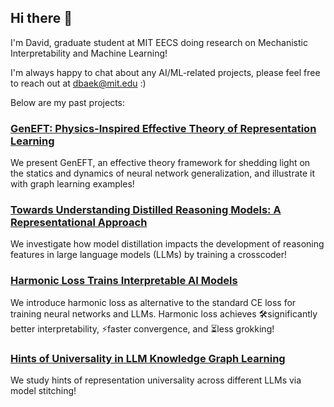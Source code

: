 ## Hi there 👋

I'm David, graduate student at MIT EECS doing research on Mechanistic Interpretability and Machine Learning!

I'm always happy to chat about any AI/ML-related projects, please feel free to reach out at dbaek@mit.edu :)

Below are my past projects:

### [GenEFT: Physics-Inspired Effective Theory of Representation Learning](https://journals.aps.org/pre/abstract/10.1103/PhysRevE.111.035307)

We present GenEFT, an effective theory framework for shedding light on the statics and dynamics of neural network generalization, and illustrate it with graph learning examples!

### [Towards Understanding Distilled Reasoning Models: A Representational Approach](https://arxiv.org/abs/2503.03730)

We investigate how model distillation impacts the development of reasoning features in large language models (LLMs) by training a crosscoder!

### [Harmonic Loss Trains Interpretable AI Models](https://x.com/dbaek__/status/1886781418115862544)

We introduce harmonic loss as alternative to the standard CE loss for training neural networks and LLMs. Harmonic loss achieves 🛠️significantly better interpretability, ⚡faster convergence, and ⏳less grokking!

### [Hints of Universality in LLM Knowledge Graph Learning](https://arxiv.org/abs/2410.08255)

We study hints of representation universality across different LLMs via model stitching!


<!--
**david-baek/david-baek** is a ✨ _special_ ✨ repository because its `README.md` (this file) appears on your GitHub profile.

Here are some ideas to get you started:

- 🔭 I’m currently working on ...
- 🌱 I’m currently learning ...
- 👯 I’m looking to collaborate on ...
- 🤔 I’m looking for help with ...
- 💬 Ask me about ...
- 📫 How to reach me: ...
- 😄 Pronouns: ...
- ⚡ Fun fact: ...
-->
